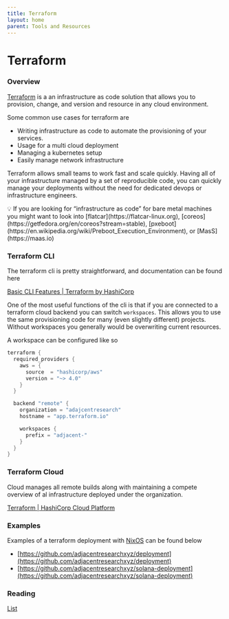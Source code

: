 ```yaml
---
title: Terraform
layout: home
parent: Tools and Resources
---
```


# Terraform

### Overview

[Terraform](Terraform%205bdc9ddd7b2342e6b67b83d866006fd6.md) is a an infrastructure as code solution that allows you to provision, change, and version and resource in any cloud environment.

Some common use cases for terraform are 

- Writing infrastructure as code to automate the provisioning of your services.
- Usage for a multi cloud deployment
- Managing a kubernetes setup
- Easily manage network infrastructure

Terraform allows small teams to work fast and scale quickly. Having all of your infrastructure managed by a set of reproducible code, you can quickly manage your deployments without the need for dedicated devops or infrastructure engineers. 

<aside>
💡 If you are looking for “infrastructure as code” for bare metal machines you might want to look into [flatcar](https://flatcar-linux.org), [coreos](https://getfedora.org/en/coreos?stream=stable), [pxeboot](https://en.wikipedia.org/wiki/Preboot_Execution_Environment), or [MasS](https://maas.io)

</aside>

### Terraform CLI

The terraform cli is pretty straightforward, and documentation can be found here 

[Basic CLI Features | Terraform by HashiCorp](https://www.terraform.io/cli/commands)

One of the most useful functions of the cli is that if you are connected to a terraform cloud backend you can switch `workspaces`. This allows you to use the same provisioning code for many (even slightly different) projects. Without workspaces you generally would be overwriting current resources. 

A workspace can be configured like so 

```go
terraform {
  required_providers {
    aws = {
      source  = "hashicorp/aws"
      version = "~> 4.0"
    }
  }

  backend "remote" {
    organization = "adajcentresearch"
    hostname = "app.terraform.io"

    workspaces {
      prefix = "adjacent-"
    }
  }
}
```

### Terraform Cloud

Cloud manages all remote builds along with maintaining a compete overview of al infrastructure deployed under the organization. 

[Terraform | HashiCorp Cloud Platform](https://cloud.hashicorp.com/products/terraform)

### Examples

Examples of a terraform deployment with [NixOS](Nix%207784f9d6cc4e4d22b641606d10105fc4.md) can be found below

- [https://github.com/adjacentresearchxyz/deployment](https://github.com/adjacentresearchxyz/deployment)
- [https://github.com/adjacentresearchxyz/solana-deployment](https://github.com/adjacentresearchxyz/solana-deployment)

### Reading

[List](Terraform%205bdc9ddd7b2342e6b67b83d866006fd6/List%2072d88b4bb1bc44a6b8bbf3432d985450.md)